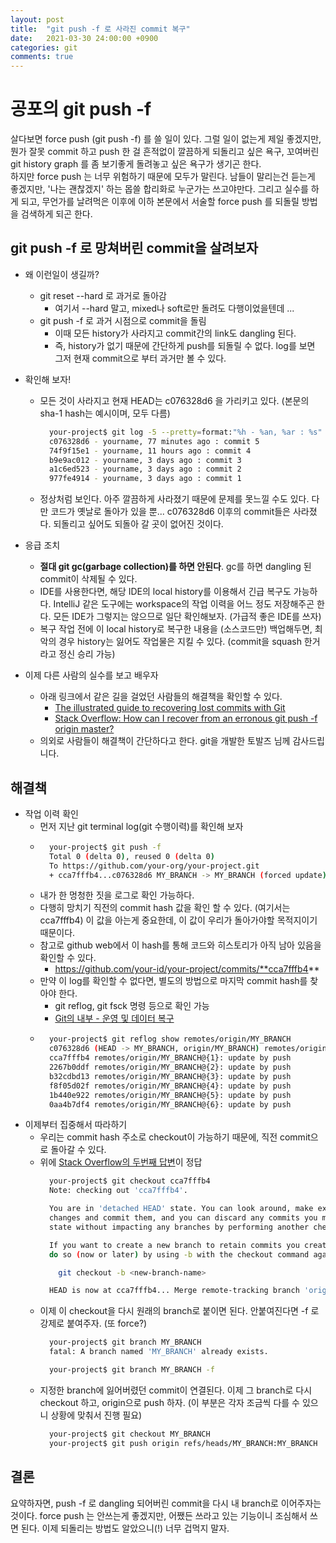 ```yaml
---
layout: post
title:  "git push -f 로 사라진 commit 복구"
date:   2021-03-30 24:00:00 +0900
categories: git
comments: true
---
```


# 공포의 git push -f
살다보면 force push (git push -f) 를 쓸 일이 있다. 그럴 일이 없는게 제일 좋겠지만, 뭔가 잘못 commit 하고 push 한 걸 흔적없이 깔끔하게 되돌리고 싶은 욕구, 꼬여버린 git history graph 를 좀 보기좋게 돌려놓고 싶은 욕구가 생기곤 한다.  
하지만 force push 는 너무 위험하기 때문에 모두가 말린다. 남들이 말리는건 듣는게 좋겠지만, '나는 괜찮겠지' 하는 몹쓸 합리화로 누군가는 쓰고야만다. 그리고 실수를 하게 되고, 무언가를 날려먹은 이후에 이하 본문에서 서술할 force push 를 되돌릴 방법을 검색하게 되곤 한다.  

## git push -f 로 망쳐버린 commit을 살려보자
* 왜 이런일이 생길까?
  - git reset --hard 로 과거로 돌아감
    - 여기서 --hard 말고, mixed나 soft로만 돌려도 다행이었을텐데 ...
  - git push -f 로 과거 시점으로 commit을 돌림 
    - 이때 모든 history가 사라지고 commit간의 link도 dangling 된다.
    - 즉, history가 없기 때문에 간단하게 push를 되돌릴 수 없다. log를 보면 그저 현재 commit으로 부터 과거만 볼 수 있다.
* 확인해 보자!
  - 모든 것이 사라지고 현재 HEAD는 c076328d6 을 가리키고 있다. (본문의 sha-1 hash는 예시이며, 모두 다름)
    ``` bash
      your-project$ git log -5 --pretty=format:"%h - %an, %ar : %s"
      c076328d6 - yourname, 77 minutes ago : commit 5
      74f9f15e1 - yourname, 11 hours ago : commit 4
      b9e9ac012 - yourname, 3 days ago : commit 3
      a1c6ed523 - yourname, 3 days ago : commit 2
      977fe4914 - yourname, 3 days ago : commit 1
    ```
  - 정상처럼 보인다. 아주 깔끔하게 사라졌기 때문에 문제를 못느낄 수도 있다. 다만 코드가 옛날로 돌아가 있을 뿐... c076328d6 이후의 commit들은 사라졌다. 되돌리고 싶어도 되돌아 갈 곳이 없어진 것이다.

* 응급 조치
  - **절대 git gc(garbage collection)를 하면 안된다**. gc를 하면 dangling 된 commit이 삭제될 수 있다.
  - IDE를 사용한다면, 해당 IDE의 local history를 이용해서 긴급 복구도 가능하다. IntelliJ 같은 도구에는 workspace의 작업 이력을 어느 정도 저장해주곤 한다. 모든 IDE가 그렇지는 않으므로 일단 확인해보자. (가급적 좋은 IDE를 쓰자)
  - 복구 작업 전에 이 local history로 복구한 내용을 (소스코드만) 백업해두면, 최악의 경우 history는 잃어도 작업물은 지킬 수 있다. (commit을 squash 한거라고 정신 승리 가능)

* 이제 다른 사람의 실수를 보고 배우자
  - 아래 링크에서 같은 길을 걸었던 사람들의 해결책을 확인할 수 있다.
    - [The illustrated guide to recovering lost commits with Git](http://www.programblings.com/2008/06/07/the-illustrated-guide-to-recovering-lost-commits-with-git/)
    - [Stack Overflow: How can I recover from an erronous git push -f origin master?](https://stackoverflow.com/questions/3973994/how-can-i-recover-from-an-erronous-git-push-f-origin-master)
  - 의외로 사람들이 해결책이 간단하다고 한다. git을 개발한 토발즈 님께 감사드립니다.

## 해결책
* 작업 이력 확인
  - 먼저 지난 git terminal log(git 수행이력)를 확인해 보자
  - 
    ``` bash
      your-project$ git push -f
      Total 0 (delta 0), reused 0 (delta 0)
      To https://github.com/your-org/your-project.git
      + cca7fffb4...c076328d6 MY_BRANCH -> MY_BRANCH (forced update)
    ```
  - 내가 한 멍청한 짓을 로그로 확인 가능하다. 
  - 다행히 망치기 직전의 commit hash 값을 확인 할 수 있다. (여기서는 cca7fffb4) 이 값을 아는게 중요한데, 이 값이 우리가 돌아가야할 목적지이기 때문이다.
  - 참고로 github web에서 이 hash를 통해 코드와 히스토리가 아직 남아 있음을 확인할 수 있다.
    - https://github.com/your-id/your-project/commits/**cca7fffb4**
  - 만약 이 log를 확인할 수 없다면, 별도의 방법으로 마지막 commit hash를 찾아야 한다.
    - git reflog, git fsck 명령 등으로 확인 가능
    - [Git의 내부 - 운영 및 데이터 복구](https://git-scm.com/book/ko/v2/Git%EC%9D%98-%EB%82%B4%EB%B6%80-%EC%9A%B4%EC%98%81-%EB%B0%8F-%EB%8D%B0%EC%9D%B4%ED%84%B0-%EB%B3%B5%EA%B5%AC)
  - 
    ``` bash
      your-project$ git reflog show remotes/origin/MY_BRANCH
      c076328d6 (HEAD -> MY_BRANCH, origin/MY_BRANCH) remotes/origin/MY_BRANCH@{0}: update by push
      cca7fffb4 remotes/origin/MY_BRANCH@{1}: update by push
      2267b0ddf remotes/origin/MY_BRANCH@{2}: update by push
      b32cdbd13 remotes/origin/MY_BRANCH@{3}: update by push
      f8f05d02f remotes/origin/MY_BRANCH@{4}: update by push
      1b440e922 remotes/origin/MY_BRANCH@{5}: update by push
      0aa4b7df4 remotes/origin/MY_BRANCH@{6}: update by push
    ```
* 이제부터 집중해서 따라하기
  - 우리는 commit hash 주소로 checkout이 가능하기 때문에, 직전 commit으로 돌아갈 수 있다.
  - 위에 [Stack Overflow의 두번째 답변](https://stackoverflow.com/a/24373376/8350542)이 정답
    ``` bash
      your-project$ git checkout cca7fffb4
      Note: checking out 'cca7fffb4'.

      You are in 'detached HEAD' state. You can look around, make experimental
      changes and commit them, and you can discard any commits you make in this
      state without impacting any branches by performing another checkout.

      If you want to create a new branch to retain commits you create, you may
      do so (now or later) by using -b with the checkout command again. Example:

        git checkout -b <new-branch-name>

      HEAD is now at cca7fffb4... Merge remote-tracking branch 'origin/master' into MY_BRANCH
    ```
  - 이제 이 checkout을 다시 원래의 branch로 붙이면 된다. 안붙여진다면 -f 로 강제로 붙여주자. (또 force?)
    ``` bash
      your-project$ git branch MY_BRANCH
      fatal: A branch named 'MY_BRANCH' already exists.

      your-project$ git branch MY_BRANCH -f
    ```
  - 지정한 branch에 잃어버렸던 commit이 연결된다. 이제 그 branch로 다시 checkout 하고, origin으로 push 하자.
  (이 부분은 각자 조금씩 다를 수 있으니 상황에 맞춰서 진행 필요)
    ``` bash
      your-project$ git checkout MY_BRANCH
      your-project$ git push origin refs/heads/MY_BRANCH:MY_BRANCH
    ```

## 결론
요약하자면, push -f 로 dangling 되어버린 commit을 다시 내 branch로 이어주자는 것이다.
force push 는 안쓰는게 좋겠지만, 어쨌든 쓰라고 있는 기능이니 조심해서 쓰면 된다. 이제 되돌리는 방법도 알았으니(!) 너무 겁먹지 말자.
